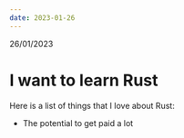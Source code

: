 ```yaml
---
date: 2023-01-26
---
```


26/01/2023

# I want to learn Rust

Here is a list of things that I love about Rust:

- The potential to get paid a lot